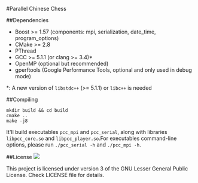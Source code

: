 #Parallel Chinese Chess

##Dependencies

- Boost >= 1.57 (components: mpi, serialization, date_time, program_options)
- CMake >= 2.8
- PThread
- GCC >= 5.1.1 (or clang >= 3.4)\*
- OpenMP (optional but recommended)
- gperftools (Google Performance Tools, optional and only used in debug mode)

\*: A new version of `libstdc++` (>= 5.1.1) or `libc++` is needed

##Compiling
```
mkdir build && cd build
cmake ..
make -j8
```

It'll build executables `pcc_mpi` and `pcc_serial`, along with libraries `libpcc_core.so` and `libpcc_player.so`.For executables command-line options, please run `./pcc_serial -h` and `./pcc_mpi -h`.

##License
![](http://www.gnu.org/graphics/lgplv3-147x51.png)

This project is licensed under version 3 of the GNU Lesser General Public License. Check LICENSE file for details.
